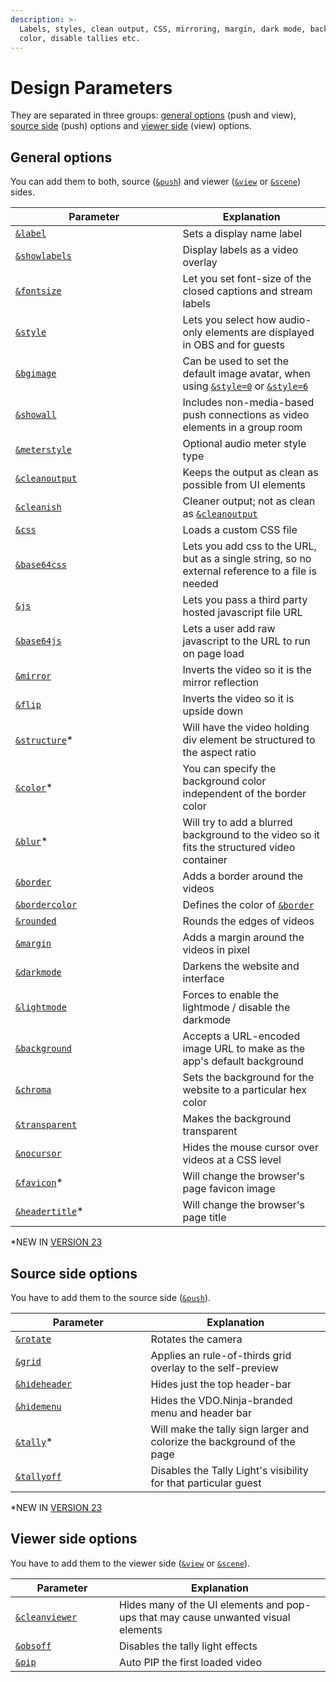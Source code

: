 ```yaml
---
description: >-
  Labels, styles, clean output, CSS, mirroring, margin, dark mode, background
  color, disable tallies etc.
---
```


# Design Parameters

They are separated in three groups: [general options](./#general-options) (push and view), [source side](./#source-side-options) (push) options and [viewer side](./#viewer-side-options) (view) options.

## General options

You can add them to both, source ([`&push`](../../source-settings/push.md)) and viewer ([`&view`](../view-parameters/view.md) or [`&scene`](../view-parameters/scene.md)) sides.

<table><thead><tr><th width="251.57142857142856">Parameter</th><th>Explanation</th></tr></thead><tbody><tr><td><a href="../../general-settings/label.md"><code>&#x26;label</code></a></td><td>Sets a display name label</td></tr><tr><td><a href="showlabels.md"><code>&#x26;showlabels</code></a></td><td>Display labels as a video overlay</td></tr><tr><td><a href="../view-parameters/fontsize.md"><code>&#x26;fontsize</code></a></td><td>Let you set font-size of the closed captions and stream labels</td></tr><tr><td><a href="style.md"><code>&#x26;style</code></a></td><td>Lets you select how audio-only elements are displayed in OBS and for guests</td></tr><tr><td><a href="and-bgimage.md"><code>&#x26;bgimage</code></a></td><td>Can be used to set the default image avatar, when using <a href="style.md"><code>&#x26;style=0</code></a> or <a href="style.md"><code>&#x26;style=6</code></a></td></tr><tr><td><a href="and-showall.md"><code>&#x26;showall</code></a></td><td>Includes non-media-based push connections as video elements in a group room</td></tr><tr><td><a href="meterstyle.md"><code>&#x26;meterstyle</code></a></td><td>Optional audio meter style type</td></tr><tr><td><a href="cleanoutput.md"><code>&#x26;cleanoutput</code></a></td><td>Keeps the output as clean as possible from UI elements</td></tr><tr><td><a href="cleanish.md"><code>&#x26;cleanish</code></a></td><td>Cleaner output; not as clean as <a href="cleanoutput.md"><code>&#x26;cleanoutput</code></a></td></tr><tr><td><a href="css.md"><code>&#x26;css</code></a></td><td>Loads a custom CSS file</td></tr><tr><td><a href="and-base64css.md"><code>&#x26;base64css</code></a></td><td>Lets you add css to the URL, but as a single string, so no external reference to a file is needed</td></tr><tr><td><a href="and-js.md"><code>&#x26;js</code></a></td><td>Lets you pass a third party hosted javascript file URL</td></tr><tr><td><a href="and-base64js.md"><code>&#x26;base64js</code></a></td><td>Lets a user add raw javascript to the URL to run on page load</td></tr><tr><td><a href="mirror.md"><code>&#x26;mirror</code></a></td><td>Inverts the video so it is the mirror reflection</td></tr><tr><td><a href="and-flip.md"><code>&#x26;flip</code></a></td><td>Inverts the video so it is upside down</td></tr><tr><td><a href="and-structure.md"><code>&#x26;structure</code></a>*</td><td>Will have the video holding div element be structured to the aspect ratio</td></tr><tr><td><a href="and-color.md"><code>&#x26;color</code></a>*</td><td>You can specify the background color independent of the border color</td></tr><tr><td><a href="and-blur.md"><code>&#x26;blur</code></a>*</td><td>Will try to add a blurred background to the video so it fits the structured video container</td></tr><tr><td><a href="and-border.md"><code>&#x26;border</code></a></td><td>Adds a border around the videos</td></tr><tr><td><a href="and-bordercolor.md"><code>&#x26;bordercolor</code></a></td><td>Defines the color of <a href="and-border.md"><code>&#x26;border</code></a></td></tr><tr><td><a href="rounded.md"><code>&#x26;rounded</code></a></td><td>Rounds the edges of videos</td></tr><tr><td><a href="margin.md"><code>&#x26;margin</code></a></td><td>Adds a margin around the videos in pixel</td></tr><tr><td><a href="darkmode.md"><code>&#x26;darkmode</code></a></td><td>Darkens the website and interface</td></tr><tr><td><a href="and-lightmode.md"><code>&#x26;lightmode</code></a></td><td>Forces to enable the lightmode / disable the darkmode</td></tr><tr><td><a href="and-background.md"><code>&#x26;background</code></a></td><td>Accepts a URL-encoded image URL to make as the app's default background</td></tr><tr><td><a href="chroma.md"><code>&#x26;chroma</code></a></td><td>Sets the background for the website to a particular hex color</td></tr><tr><td><a href="and-transparent.md"><code>&#x26;transparent</code></a></td><td>Makes the background transparent</td></tr><tr><td><a href="../../general-settings/and-nocursor.md"><code>&#x26;nocursor</code></a></td><td>Hides the mouse cursor over videos at a CSS level</td></tr><tr><td><a href="and-favicon-alpha.md"><code>&#x26;favicon</code></a>*</td><td>Will change the browser's page favicon image</td></tr><tr><td><a href="and-headertitle.md"><code>&#x26;headertitle</code></a>*</td><td>Will change the browser's page title</td></tr></tbody></table>

\*NEW IN [VERSION 23](../../releases/v23.md)

## Source side options

You have to add them to the source side ([`&push`](../../source-settings/push.md)).

<table><thead><tr><th width="200.57142857142856">Parameter</th><th>Explanation</th></tr></thead><tbody><tr><td><a href="and-rotate.md"><code>&#x26;rotate</code></a></td><td>Rotates the camera</td></tr><tr><td><a href="grid.md"><code>&#x26;grid</code></a></td><td>Applies an rule-of-thirds grid overlay to the self-preview</td></tr><tr><td><a href="and-hideheader.md"><code>&#x26;hideheader</code></a></td><td>Hides just the top header-bar</td></tr><tr><td><a href="and-hidemenu.md"><code>&#x26;hidemenu</code></a></td><td>Hides the VDO.Ninja-branded menu and header bar</td></tr><tr><td><a href="tallyoff.md"><code>&#x26;tally</code></a>*</td><td>Will make the tally sign larger and colorize the background of the page</td></tr><tr><td><a href="tallyoff-1.md"><code>&#x26;tallyoff</code></a></td><td>Disables the Tally Light's visibility for that particular guest</td></tr></tbody></table>

\*NEW IN [VERSION 23](../../releases/v23.md)

## **Viewer side options**

You have to add them to the viewer side ([`&view`](../view-parameters/view.md) or [`&scene`](../view-parameters/scene.md)).

<table><thead><tr><th width="150">Parameter</th><th>Explanation</th></tr></thead><tbody><tr><td><a href="and-cleanviewer.md"><code>&#x26;cleanviewer</code></a></td><td>Hides many of the UI elements and pop-ups that may cause unwanted visual elements</td></tr><tr><td><a href="and-obsoff.md"><code>&#x26;obsoff</code></a></td><td>Disables the tally light effects</td></tr><tr><td><a href="and-pip.md"><code>&#x26;pip</code></a></td><td>Auto PIP the first loaded video</td></tr></tbody></table>
